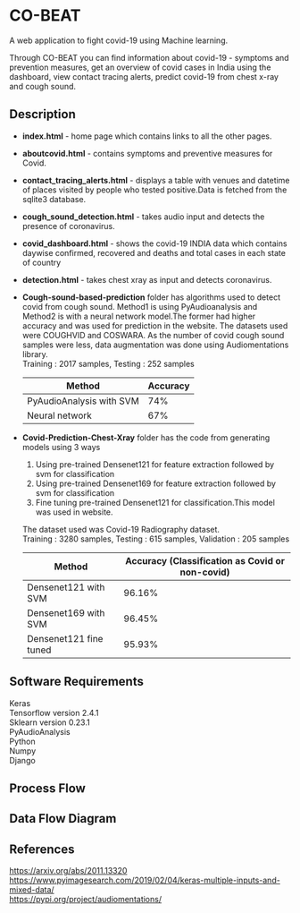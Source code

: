 # CO-BEAT

A web application to fight covid-19 using Machine learning.

Through CO-BEAT you can find information about covid-19 - symptoms and prevention measures, 
get an overview of covid cases in India using the dashboard, view contact tracing alerts, predict covid-19 from chest x-ray and cough sound.

## Description

* **index.html** - home page which contains links to all the other pages.
* **aboutcovid.html** - contains symptoms and preventive measures for Covid.
* **contact_tracing_alerts.html** - displays a table with venues and datetime of places visited by people who tested positive.Data is fetched from the sqlite3 database.
* **cough_sound_detection.html** - takes audio input and detects the presence of coronavirus.
* **covid_dashboard.html** - shows the covid-19 INDIA data which contains daywise confirmed, recovered and deaths and total cases in each state of country
* **detection.html** - takes chest xray as input and detects coronavirus.

* **Cough-sound-based-prediction** folder has algorithms used to detect covid from cough sound.
Method1 is using PyAudioanalysis and Method2 is with a neural network model.The former had higher accuracy and was used for prediction in the website.
The datasets used were COUGHVID and COSWARA. As the number of covid cough sound samples were less, data augmentation was done using Audiomentations library.  
Training : 2017 samples, Testing : 252 samples

    | Method | Accuracy |
    | --- | --- |
    | PyAudioAnalysis with SVM | 74% |
    | Neural network | 67% |  
  
* **Covid-Prediction-Chest-Xray** folder has the code from generating models using 3 ways

    1. Using pre-trained Densenet121 for feature extraction followed by svm for classification
    2. Using pre-trained Densenet169 for feature extraction followed by svm for classification
    3. Fine tuning pre-trained Densenet121 for classification.This model was used in website.

    The dataset used was Covid-19 Radiography dataset.  
    Training : 3280 samples, Testing : 615 samples, Validation : 205 samples

    | Method | Accuracy (Classification as Covid or non-covid) |
    | --- | --- |
    | Densenet121 with SVM | 96.16% |
    | Densenet169 with SVM | 96.45% |
    | Densenet121 fine tuned | 95.93% |  

## Software Requirements

Keras  
Tensorflow version 2.4.1  
Sklearn version 0.23.1  
PyAudioAnalysis  
Python  
Numpy  
Django  

## Process Flow

## Data Flow Diagram

## References

https://arxiv.org/abs/2011.13320  
https://www.pyimagesearch.com/2019/02/04/keras-multiple-inputs-and-mixed-data/  
https://pypi.org/project/audiomentations/  



